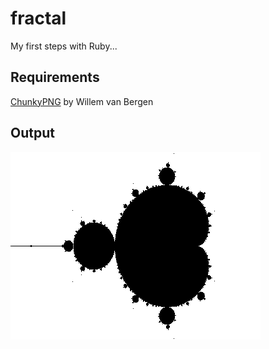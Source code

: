 # fractal
My first steps with Ruby...
## Requirements
[ChunkyPNG](https://github.com/wvanbergen/chunky_png) by Willem van Bergen
## Output
![output](/output.png?raw=true)
